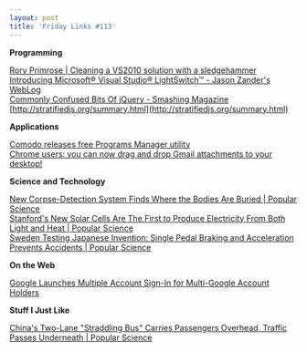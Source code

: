 ```yaml
---
layout: post
title: 'Friday Links #113'
---
```

**Programming**

[Rory Primrose | Cleaning a VS2010 solution with a sledgehammer ](http://www.neovolve.com/post/2010/08/02/Cleaning-a-VS2010-solution-with-a-sledgehammer.aspx)   
[Introducing Microsoft® Visual Studio® LightSwitch™ - Jason Zander's WebLog](http://blogs.msdn.com/b/jasonz/archive/2010/08/03/introducing-microsoft-visual-studio-lightswitch.aspx)   
[Commonly Confused Bits Of jQuery - Smashing Magazine](http://www.smashingmagazine.com/2010/08/04/commonly-confused-bits-of-jquery/?utm_source=feedburner&utm_medium=feed&utm_campaign=Feed%3A+SmashingMagazine+%28Smashing+Magazine%29)   
[http://stratifiedjs.org/summary.html](http://stratifiedjs.org/summary.html)

**Applications**

[Comodo releases free Programs Manager utility](http://www.downloadsquad.com/2010/08/01/comodo-programs-manager/)   
[Chrome users: you can now drag and drop Gmail attachments to your desktop!](http://thenextweb.com/google/2010/08/04/chrome-users-you-can-now-drag-and-drop-attachments-to-your-desktop/)

**Science and Technology**

[New Corpse-Detection System Finds Where the Bodies Are Buried | Popular Science](http://www.popsci.com/science/article/2010-08/new-corpse-finder-test-knows-where-bodies-are-buried)   
[Stanford's New Solar Cells Are The First to Produce Electricity From Both Light and Heat | Popular Science ](http://www.popsci.com/science/article/2010-08/stanford-researchers-new-solar-cells-convert-light-and-heat-electricity)   
[Sweden Testing Japanese Invention: Single Pedal Braking and Acceleration Prevents Accidents | Popular Science](http://www.popsci.com/cars/article/2010-08/single-pedal-braking-and-acceleration-could-prevent-accidents)

**On the Web**

[Google Launches Multiple Account Sign-In for Multi-Google Account Holders](http://lifehacker.com/5603307/google-launches-multiple-account-sign+in-for-multi+google-account-holders?utm_source=feedburner&utm_medium=feed&utm_campaign=Feed%3A+lifehacker%2Ffull+%28Lifehacker%29)

**Stuff I Just Like**

[China's Two-Lane "Straddling Bus" Carries Passengers Overhead, Traffic Passes Underneath | Popular Science](http://www.popsci.com/cars/article/2010-08/chinas-straddling-bus-carries-passengers-overhead-lets-traffic-pass-underneath)
